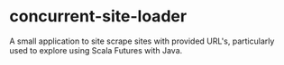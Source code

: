 concurrent-site-loader
======================


A small application to site scrape sites with provided URL's, particularly used to explore using Scala Futures with Java.